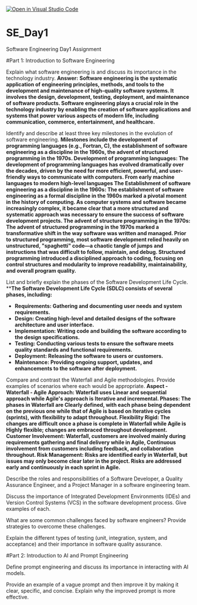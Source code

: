 [![Open in Visual Studio Code](https://classroom.github.com/assets/open-in-vscode-2e0aaae1b6195c2367325f4f02e2d04e9abb55f0b24a779b69b11b9e10269abc.svg)](https://classroom.github.com/online_ide?assignment_repo_id=18368211&assignment_repo_type=AssignmentRepo)
# SE_Day1
Software Engineering Day1 Assignment

#Part 1: Introduction to Software Engineering

Explain what software engineering is and discuss its importance in the technology industry.
**Answer:** **Software engineering is the systematic application of engineering principles, methods, and tools to the development and maintenance of high-quality software systems. It involves the design, development, testing, deployment, and maintenance of software products.
Software engineering plays a crucial role in the technology industry by enabling the creation of software applications and systems that power various aspects of modern life, including communication, commerce, entertainment, and healthcare.**


Identify and describe at least three key milestones in the evolution of software engineering.
**Milestones include the development of programming languages (e.g., Fortran, C), the establishment of software engineering as a discipline in the 1960s, the advent of structured programming in the 1970s.
Development of programming languages: The development of programming languages has evolved dramatically over the decades, driven by the need for more efficient, powerful, and user-friendly ways to communicate with computers. From early machine languages to modern high-level languages
The Establishment of software engineering as a discipline in the 1960s: The establishment of software engineering as a formal discipline in the 1960s marked a pivotal moment in the history of computing. As computer systems and software became increasingly complex, it became clear that a more structured and systematic approach was necessary to ensure the success of software development projects.
The advent of structure programming in the 1970s: The advent of structured programming in the 1970s marked a transformative shift in the way software was written and managed. Prior to structured programming, most software development relied heavily on unstructured, "spaghetti" code—a chaotic tangle of jumps and instructions that was difficult to follow, maintain, and debug. Structured programming introduced a disciplined approach to coding, focusing on control structures and modularity to improve readability, maintainability, and overall program quality.**

List and briefly explain the phases of the Software Development Life Cycle.
****The Software Development Life Cycle (SDLC) consists of several phases, including:**
  - **Requirements: Gathering and documenting user needs and system requirements.**
  - **Design: Creating high-level and detailed designs of the software architecture and user interface.**
  - **Implementation: Writing code and building the software according to the design specifications.**
  - **Testing: Conducting various tests to ensure the software meets quality standards and functional requirements.**
  - **Deployment: Releasing the software to users or customers.**
  - **Maintenance: Providing ongoing support, updates, and enhancements to the software after deployment.**


Compare and contrast the Waterfall and Agile methodologies. Provide examples of scenarios where each would be appropriate.
**Aspect	- Waterfall	- Agile**
**Approach: Waterfall uses Linear and sequential approach while Agile's approach is Iterative and incremental.
Phases:	The phases in Waterfall are Clearly defined, with each phase being dependent on the previous one while that of Agile is based on Iterative cycles (sprints), with flexibility to adapt throughout.
Flexibility	Rigid: The changes are difficult once a phase is complete in Waterfall while Agile is	Highly flexible; changes are embraced throughout development.
Customer Involvement:	Waterfall, customers are involved mainly during requirements gathering and final delivery while in Agile, Continuous involvement from customers including feedback, and collaboration throughout.
Risk Management:	Risks are identified early in Waterfall, but issues may only become clear later in the project.	Risks are addressed early and continuously in each sprint in Agile.**


Describe the roles and responsibilities of a Software Developer, a Quality Assurance Engineer, and a Project Manager in a software engineering team.


Discuss the importance of Integrated Development Environments (IDEs) and Version Control Systems (VCS) in the software development process. Give examples of each.


What are some common challenges faced by software engineers? Provide strategies to overcome these challenges.


Explain the different types of testing (unit, integration, system, and acceptance) and their importance in software quality assurance.


#Part 2: Introduction to AI and Prompt Engineering


Define prompt engineering and discuss its importance in interacting with AI models.


Provide an example of a vague prompt and then improve it by making it clear, specific, and concise. Explain why the improved prompt is more effective.
